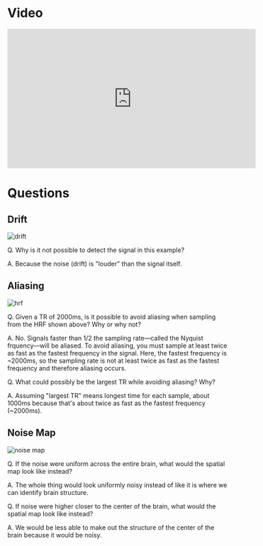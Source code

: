 # Video

<iframe width="560" height="315" src="https://www.youtube.com/embed/7Kk_RsGycHs" frameborder="0" allow="accelerometer; autoplay; encrypted-media; gyroscope; picture-in-picture" allowfullscreen></iframe>

# Questions

## Drift

![drift](drift.png)

Q. Why is it not possible to detect the signal in this example?

A. Because the noise (drift) is "louder" than the signal itself.

## Aliasing

![hrf](hrf.png)

Q. Given a TR of 2000ms, is it possible to avoid aliasing when sampling from the HRF shown above? Why or why not?

A. No. Signals faster than 1/2 the sampling rate—called the Nyquist frquency—will be aliased. To avoid aliasing, you must sample at least twice as fast as the fastest frequency in the signal. Here, the fastest frequency is ~2000ms, so the sampling rate is not at least twice as fast as the fastest frequency and therefore aliasing occurs.

Q. What could possibly be the largest TR while avoiding aliasing? Why?

A. Assuming "largest TR" means longest time for each sample, about 1000ms because that's about twice as fast as the fastest frequency (~2000ms).

## Noise Map

![noise map](noise-map.png)

Q. If the noise were uniform across the entire brain, what would the spatial map look like instead?

A. The whole thing would look uniformly noisy instead of like it is where we can identify brain structure.

Q. If noise were higher closer to the center of the brain, what would the spatial map look like instead?

A. We would be less able to make out the structure of the center of the brain because it would be noisy.
